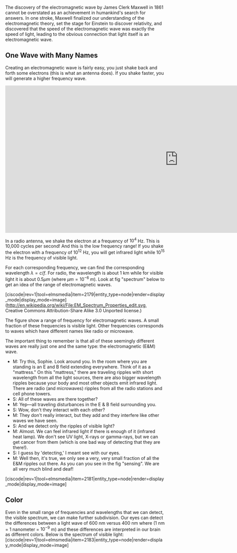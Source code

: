 The discovery of the electromagnetic wave by James Clerk Maxwell in 1861 cannot be overstated as an achievement in humankind's search for answers. In one stroke, Maxwell finalized our understanding of the electromagnetic theory, set the stage for Einstein to discover relativity, and discovered that the speed of the electromagnetic wave was exactly the speed of light, leading to the obvious connection that light itself is an electromagnetic wave.

## One Wave with Many Names 

Creating an electromagnetic wave is fairly easy, you just shake back and forth some electrons (this is what an antenna does). If you shake faster, you will generate a higher frequency wave.

<iframe src="https://h5p.org/h5p/embed/85365" width="1090" height="466" frameborder="0" allowfullscreen="allowfullscreen"></iframe><script src="https://h5p.org/sites/all/modules/h5p/library/js/h5p-resizer.js" charset="UTF-8"></script>

In a radio antenna, we shake the electron at a frequency of $10^4$ Hz. This is 10,000 cycles per second! And this is the low frequency range! If you shake the electron with a frequency of $10^{12}$ Hz, you will get infrared light while $10^{15}$ Hz is the frequency of visible light.

For each corresponding frequency, we can find the corresponding wavelength $\lambda = c/f$. For radio, the wavelength is about 1 km while for visible light it is about $0.5\mu m$ (where $\mu m = 10^{-6}\; m$). Look at fig "spectrum" below to get an idea of the range of electromagnetic waves.

[ciscode|rev=1|tool=elmsmedia|item=2179|entity_type=node|render=display_mode|display_mode=image]
(http://en.wikipedia.org/wiki/File:EM_Spectrum_Properties_edit.svg, Creative Commons Attribution-Share Alike 3.0 Unported license.)


The figure show a range of frequency for electromagnetic waves. A small fraction of these frequencies is visible light. Other frequencies corresponds to waves which have different names like radio or microwave. 

The important thing to remember is that all of these seemingly different waves are really just one and the same type: the electromagnetic (E&M) wave.

- M: Try this, Sophie. Look around you. In the room where you are standing is an E and B field extending everywhere. Think of it as a "mattress." On this "mattress," there are traveling ripples with short wavelength from all the light sources, there are also bigger wavelength ripples because your body and most other objects emit infrared light. There are radio (and microwaves) ripples from all the radio stations and cell phone towers.
- S: All of these waves are there together?
- M: Yep—all traveling disturbances in the E & B field surrounding you.
- S: Wow, don't they interact with each other?
- M: They don't really interact, but they add and they interfere like other waves we have seen.
- S: And we detect only the ripples of visible light?
- M: Almost. We can feel infrared light if there is enough of it (infrared heat lamp). We don't see UV light, X-rays or gamma-rays, but we can get cancer from them (which is one bad way of detecting that they are there!).
- S: I guess by 'detecting,' I meant see with our eyes.
- M: Well then, it's true, we only see a very, very small fraction of all the E&M ripples out there. As you can you see in the fig "sensing". We are all very much blind and deaf!

[ciscode|rev=1|tool=elmsmedia|item=2181|entity_type=node|render=display_mode|display_mode=image]

## Color

Even in the small range of frequencies and wavelengths that we can detect, the visible spectrum, we can make further subdivision. Our eyes can detect the differences between a light wave of 600 nm versus 400 nm where (1 nm = 1 nanometer = $10^{-9}$ m) and these differences are interpreted in our brain as different colors. Below is the spectrum of visible light:
[ciscode|rev=1|tool=elmsmedia|item=2183|entity_type=node|render=display_mode|display_mode=image]
